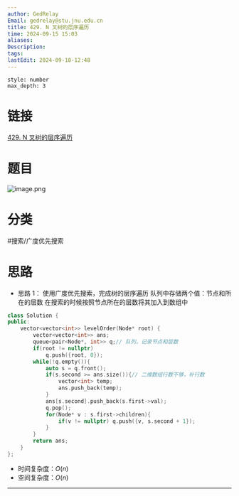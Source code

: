 ```yaml
---
author: GedRelay
Email: gedrelay@stu.jnu.edu.cn
title: 429. N 叉树的层序遍历
time: 2024-09-15 15:03
aliases: 
Description: 
tags: 
lastEdit: 2024-09-18-12:48
---
```


```toc
style: number
max_depth: 3
```

# 链接
[429. N 叉树的层序遍历](https://leetcode.cn/problems/n-ary-tree-level-order-traversal/) 

# 题目
![image.png](https://ged-pic-bed.oss-cn-guangzhou.aliyuncs.com/img/202409151503129.png)


# 分类
#搜索/广度优先搜索 

# 思路
- 思路 1：
使用广度优先搜索，完成树的层序遍历
队列中存储两个值：节点和所在的层数
在搜索的时候按照节点所在的层数将其加入到数组中


```cpp
class Solution {
public:
    vector<vector<int>> levelOrder(Node* root) {
        vector<vector<int>> ans;
        queue<pair<Node*, int>> q;// 队列，记录节点和层数
        if(root != nullptr)
            q.push({root, 0});
        while(!q.empty()){
            auto s = q.front();
            if(s.second >= ans.size()){// 二维数组行数不够，补行数
                vector<int> temp;
                ans.push_back(temp);
            }
            ans[s.second].push_back(s.first->val);
            q.pop();
            for(Node* v : s.first->children){
                if(v != nullptr) q.push({v, s.second + 1});
            }
        }
        return ans;
    }
};
```


- 时间复杂度：${O\left( n \right)  }$ 
- 空间复杂度：${O\left( n \right)  }$ 


---

